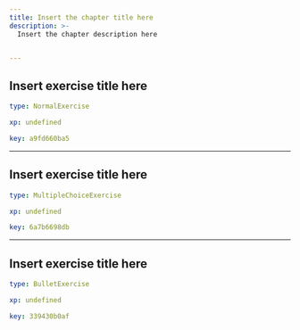 ```yaml
---
title: Insert the chapter title here
description: >-
  Insert the chapter description here


---
```

## Insert exercise title here

```yaml
type: NormalExercise

xp: undefined

key: a9fd660ba5
```














---
## Insert exercise title here

```yaml
type: MultipleChoiceExercise

xp: undefined

key: 6a7b6698db
```














---
## Insert exercise title here

```yaml
type: BulletExercise

xp: undefined

key: 339430b0af
```













